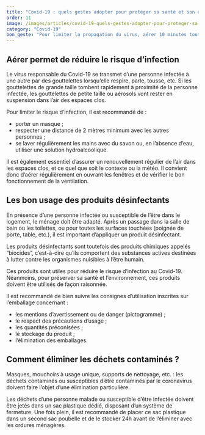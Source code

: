 ```yaml
---
title: "Covid-19 : quels gestes adopter pour protéger sa santé et son environnement ?"
order: 11
image: /images/articles/covid-19-quels-gestes-adopter-pour-proteger-sa-sante-et-son-environnement.jpg
category: "Covid-19"
bon_geste: "Pour limiter la propagation du virus, aérer 10 minutes toutes les heures en ouvrant grand les fenêtres."
---
```


## Aérer permet de réduire le risque d’infection

Le virus responsable du Covid-19 se transmet d’une personne infectée à une autre par des gouttelettes lorsqu’elle respire, parle, tousse, etc. Si les gouttelettes de grande taille tombent rapidement à proximité de la personne infectée, les gouttelettes de petite taille ou aérosols vont rester en suspension dans l’air des espaces clos.

Pour limiter le risque d’infection, il est recommandé de :
- porter un masque ;
- respecter une distance de 2 mètres minimum avec les autres personnes ;
- se laver régulièrement les mains avec du savon ou, en l’absence d’eau, utiliser une solution hydroalcoolique.

Il est également essentiel d’assurer un renouvellement régulier de l’air dans les espaces clos, et ce quel que soit le contexte ou la météo. Il convient donc d’aérer régulièrement en ouvrant les fenêtres et de vérifier le bon fonctionnement de la ventilation.

## Les bon usage des produits désinfectants

En présence d’une personne infectée ou susceptible de l’être dans le logement, le ménage doit être adapté. Après un passage dans la salle de bain ou les toilettes, ou pour toutes les surfaces touchées (poignée de porte, table, etc.), il est important d’appliquer un produit désinfectant. 

Les produits désinfectants sont toutefois des produits chimiques appelés “biocides”, c’est-à-dire qu’ils comportent des substances actives destinées à lutter contre les organismes nuisibles à l’être humain.

Ces produits sont utiles pour réduire le risque d’infection au Covid-19. Néanmoins, pour préserver sa santé et l’environnement, ces produits doivent être utilisés de façon raisonnée.

Il est recommandé de bien suivre les consignes d’utilisation inscrites sur l’emballage concernant :
- les mentions d’avertissement ou de danger (pictogramme) ;
- le respect des précautions d’usage ;
- les quantités préconisées ;
- le stockage du produit ;
- l’élimination des emballages.

## Comment éliminer les déchets contaminés ?

Masques, mouchoirs à usage unique, supports de nettoyage, etc. : les déchets contaminés ou susceptibles d’être contaminés par le coronavirus doivent faire l’objet d’une élimination particulière.

Les déchets d’une personne malade ou susceptible d’être infectée doivent être jetés dans un sac plastique dédié, disposant d’un système de fermeture. Une fois plein, il est recommandé de placer ce sac plastique dans un second sac poubelle et de le stocker 24h avant de l’éliminer avec les ordures ménagères.
